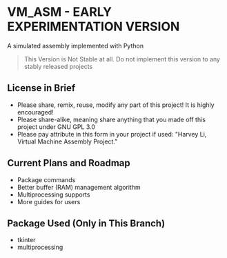 # VM_ASM - EARLY EXPERIMENTATION VERSION
 A simulated assembly implemented with Python

> This Version is Not Stable at all. Do not implement this version to any stably released projects

## License in Brief

+ Please share, remix, reuse, modify any part of this project! It is highly encouraged!
+ Please share-alike, meaning share anything that you made off this project under GNU GPL 3.0
+ Please pay attribute in this form in your project if used: "Harvey Li, Virtual Machine Assembly Project."

## Current Plans and Roadmap

+ Package commands
+ Better buffer (RAM) management algorithm
+ Multiprocessing supports
+ More guides for users


## Package Used (Only in This Branch)
   
+ tkinter
+ multiprocessing